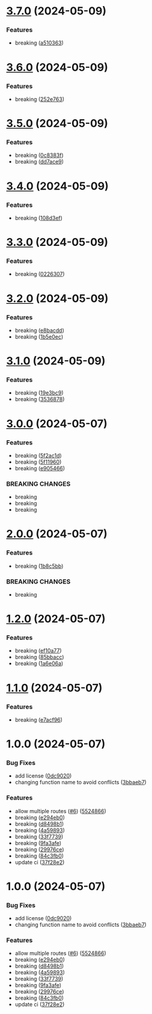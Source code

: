 # [3.7.0](https://github.com/MapColonies/nginx/compare/v3.6.0...v3.7.0) (2024-05-09)


### Features

* breaking ([a510363](https://github.com/MapColonies/nginx/commit/a5103632adc77566449219331f85f495e49259ef))

# [3.6.0](https://github.com/MapColonies/nginx/compare/v3.5.0...v3.6.0) (2024-05-09)


### Features

* breaking ([252e763](https://github.com/MapColonies/nginx/commit/252e763f83ab5da1867b4bff6567021f2cc7a42d))

# [3.5.0](https://github.com/MapColonies/nginx/compare/v3.4.0...v3.5.0) (2024-05-09)


### Features

* breaking ([0c8383f](https://github.com/MapColonies/nginx/commit/0c8383fbf41c8e4c0c9712c4b8d7bccf728eeb6b))
* breaking ([dd7ace9](https://github.com/MapColonies/nginx/commit/dd7ace91b1e8f13f5a6c6eae0ed118331852d627))

# [3.4.0](https://github.com/MapColonies/nginx/compare/v3.3.0...v3.4.0) (2024-05-09)


### Features

* breaking ([108d3ef](https://github.com/MapColonies/nginx/commit/108d3efef50e65c55ff663af968a4cd9ef083203))

# [3.3.0](https://github.com/MapColonies/nginx/compare/v3.2.0...v3.3.0) (2024-05-09)


### Features

* breaking ([0226307](https://github.com/MapColonies/nginx/commit/0226307d2e5700253a4358132e4f63275136cd06))

# [3.2.0](https://github.com/MapColonies/nginx/compare/v3.1.0...v3.2.0) (2024-05-09)


### Features

* breaking ([e8bacdd](https://github.com/MapColonies/nginx/commit/e8bacddf2ba6903646490daec6b3736dbad97b95))
* breaking ([1b5e0ec](https://github.com/MapColonies/nginx/commit/1b5e0ec45dbf96f96b61fb31b5aded6f706c434e))

# [3.1.0](https://github.com/MapColonies/nginx/compare/v3.0.0...v3.1.0) (2024-05-09)


### Features

* breaking ([19e3bc9](https://github.com/MapColonies/nginx/commit/19e3bc9a7985c2507e52907f47060079d6d0c767))
* breaking ([3536878](https://github.com/MapColonies/nginx/commit/3536878309f34887f357abe2b37b33ed70aec7cf))

# [3.0.0](https://github.com/MapColonies/nginx/compare/v2.0.0...v3.0.0) (2024-05-07)


### Features

* breaking ([5f2ac1d](https://github.com/MapColonies/nginx/commit/5f2ac1db8d238d508cc58b63bad879bcb5db5b3b))
* breaking ([5f11960](https://github.com/MapColonies/nginx/commit/5f11960f0a53cc81adaa5a956b7c1820cbbb26df))
* breaking ([e905466](https://github.com/MapColonies/nginx/commit/e905466b45c4ea741eef00c693ab976f8c2e7820))


### BREAKING CHANGES

* breaking
* breaking
* breaking

# [2.0.0](https://github.com/MapColonies/nginx/compare/v1.2.0...v2.0.0) (2024-05-07)


### Features

* breaking ([1b8c5bb](https://github.com/MapColonies/nginx/commit/1b8c5bbedcdd6521a2ea2f6802cd69b00b0befd1))


### BREAKING CHANGES

* breaking

# [1.2.0](https://github.com/MapColonies/nginx/compare/v1.1.0...v1.2.0) (2024-05-07)


### Features

* breaking ([ef10a77](https://github.com/MapColonies/nginx/commit/ef10a77553b39ac4c5d84997402ae2f6bfb7e081))
* breaking ([85bbacc](https://github.com/MapColonies/nginx/commit/85bbacc1b3b77bbe6f5f2975fddb26b8b2e33e0d))
* breaking ([1a6e06a](https://github.com/MapColonies/nginx/commit/1a6e06ad3c026253dc3afc92f397d5713f69c6c5))

# [1.1.0](https://github.com/MapColonies/nginx/compare/v1.0.0...v1.1.0) (2024-05-07)


### Features

* breaking ([e7acf96](https://github.com/MapColonies/nginx/commit/e7acf968749bad63389c66a23f4d4bd0be8a85dd))

# 1.0.0 (2024-05-07)


### Bug Fixes

* add license ([0dc9020](https://github.com/MapColonies/nginx/commit/0dc9020cd93b850057940aad579e5fdb8b1d01ac))
* changing function name to avoid conflicts ([3bbaeb7](https://github.com/MapColonies/nginx/commit/3bbaeb7557238cff838a3d6a035d79d59da74113))


### Features

* allow multiple routes ([#6](https://github.com/MapColonies/nginx/issues/6)) ([5524866](https://github.com/MapColonies/nginx/commit/5524866fe6a612d594d33c089b3a6839c878aca6))
* breaking ([e294eb0](https://github.com/MapColonies/nginx/commit/e294eb074d768d89eb60a17f426c7fddf7caabf6))
* breaking ([d8498b1](https://github.com/MapColonies/nginx/commit/d8498b1a9dbc9e9d6d7a60ff7cf7eef3542c2318))
* breaking ([4a59893](https://github.com/MapColonies/nginx/commit/4a5989397cd27d6db0b1566adbd6e7e9279cfbac))
* breaking ([33f7739](https://github.com/MapColonies/nginx/commit/33f77399381903087023a25fb3b0ce8fc8407754))
* breaking ([9fa3afe](https://github.com/MapColonies/nginx/commit/9fa3afe4071dbf2cd366ae3f614b2e4cfa2eec0d))
* breaking ([29976ce](https://github.com/MapColonies/nginx/commit/29976ce1e27df7f5326c3e50de8cb207df44ce49))
* breaking ([84c3fb0](https://github.com/MapColonies/nginx/commit/84c3fb014160f492ea368898ac1b48b9daed85fd))
* update ci ([37f28e2](https://github.com/MapColonies/nginx/commit/37f28e28b90a573f3c3869f99e8d4ecd2fe81b13))

# 1.0.0 (2024-05-07)


### Bug Fixes

* add license ([0dc9020](https://github.com/MapColonies/nginx/commit/0dc9020cd93b850057940aad579e5fdb8b1d01ac))
* changing function name to avoid conflicts ([3bbaeb7](https://github.com/MapColonies/nginx/commit/3bbaeb7557238cff838a3d6a035d79d59da74113))


### Features

* allow multiple routes ([#6](https://github.com/MapColonies/nginx/issues/6)) ([5524866](https://github.com/MapColonies/nginx/commit/5524866fe6a612d594d33c089b3a6839c878aca6))
* breaking ([e294eb0](https://github.com/MapColonies/nginx/commit/e294eb074d768d89eb60a17f426c7fddf7caabf6))
* breaking ([d8498b1](https://github.com/MapColonies/nginx/commit/d8498b1a9dbc9e9d6d7a60ff7cf7eef3542c2318))
* breaking ([4a59893](https://github.com/MapColonies/nginx/commit/4a5989397cd27d6db0b1566adbd6e7e9279cfbac))
* breaking ([33f7739](https://github.com/MapColonies/nginx/commit/33f77399381903087023a25fb3b0ce8fc8407754))
* breaking ([9fa3afe](https://github.com/MapColonies/nginx/commit/9fa3afe4071dbf2cd366ae3f614b2e4cfa2eec0d))
* breaking ([29976ce](https://github.com/MapColonies/nginx/commit/29976ce1e27df7f5326c3e50de8cb207df44ce49))
* breaking ([84c3fb0](https://github.com/MapColonies/nginx/commit/84c3fb014160f492ea368898ac1b48b9daed85fd))
* update ci ([37f28e2](https://github.com/MapColonies/nginx/commit/37f28e28b90a573f3c3869f99e8d4ecd2fe81b13))
